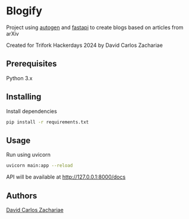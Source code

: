 # Blogify

Project using [autogen](https://microsoft.github.io/autogen) and [fastapi](https://fastapi.tiangolo.com/) to create blogs based on articles from arXiv

Created for Trifork Hackerdays 2024 by David Carlos Zachariae

## Prerequisites

Python 3.x

## Installing

Install dependencies

```bash
pip install -r requirements.txt
```

## Usage

Run using uvicorn

```bash
uvicorn main:app --reload
```

API will be available at http://127.0.0.1:8000/docs


## Authors
[David Carlos Zachariae](dzach.dev)

